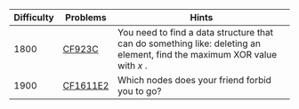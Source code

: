 | Difficulty | Problems | Hints |
| -------- | -------- | -------- |
| 1800 | [CF923C](https://codeforces.com/problemset/problem/923/C) | You need to find a data structure that can do something like: deleting an element, find the maximum XOR value with $x$ . |
| 1900 | [CF1611E2](https://codeforces.com/problemset/problem/1611/E2) | Which nodes does your friend forbid you to go? |